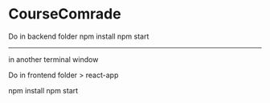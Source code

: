 # CourseComrade



Do in backend folder
npm install 
npm start



---
in another terminal window


Do in frontend folder > react-app

npm install
npm start

